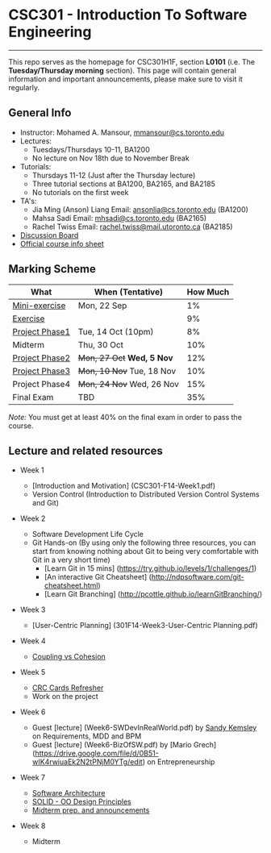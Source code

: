 # CSC301 - Introduction To Software Engineering #

----

This repo serves as the homepage for CSC301H1F, section **L0101** (i.e. The **Tuesday/Thursday morning** section).
This page will contain general information and important announcements, please make sure to visit it regularly.

## General Info ##

 * Instructor: Mohamed A. Mansour, mmansour@cs.toronto.edu
 * Lectures: 
   * Tuesdays/Thursdays 10-11, BA1200
   * No lecture on Nov 18th due to November Break
 * Tutorials:
   * Thursdays 11-12 (Just after the Thursday lecture)
   * Three tutorial sections at BA1200, BA2165, and BA2185
   * No tutorials on the first week
 * TA's: 
   * Jia Ming (Anson) Liang Email: ansonlia@cs.toronto.edu (BA1200)
   * Mahsa Sadi Email: mhsadi@cs.toronto.edu (BA2165)
   * Rachel Twiss Email: rachel.twiss@mail.utoronto.ca (BA2185)
 * [Discussion Board](http://piazza.com/utoronto.ca/fall2014/csc301/)
 * [Official course info sheet](301F14-CourseInfoSheet.pdf)


## Marking Scheme ##


What | When (Tentative) | How Much
--- | --- | ---
[Mini-exercise](https://github.com/csc301-fall2014/mini-exercise/tree/st-george-morning-section)  | Mon, 22 Sep | 1% | 1%
[Exercise](https://github.com/csc301-fall2014/CSC301H1F-L0101-Home/blob/master/exercise1.md) |  | 9%
[Project Phase1](https://github.com/csc301-fall2014/CSC301H1F-L0101-Home/blob/master/Phase1Handout.md) | Tue, 14 Oct (10pm)  | 8% 
Midterm        | Thu, 30 Oct | 10%
[Project Phase2](https://github.com/csc301-fall2014/CSC301H1F-L0101-Home/blob/master/Phase2Handout.md) | ~~Mon, 27 Oct~~  __Wed, 5 Nov__ | 12%
[Project Phase3](https://github.com/csc301-fall2014/CSC301H1F-L0101-Home/blob/master/Phase3Handout.md) | ~~Mon, 10 Nov~~ Tue, 18 Nov | 10% 
Project Phase4 | ~~Mon, 24 Nov~~ Wed, 26 Nov| 15%
Final Exam     | TBD         | 35%

*Note:* You must get at least 40% on the final exam in order to pass the course.

## Lecture and related resources ##
* Week 1
     * [Introduction and Motivation] (CSC301-F14-Week1.pdf)
     * Version Control (Introduction to Distributed Version Control Systems and Git)
   
* Week 2
   * Software Development Life Cycle  
   * Git Hands-on (By using only the following three resources, you can start from knowing nothing about Git to being very comfortable with Git in a very short time)
     * [Learn Git in 15 mins] (https://try.github.io/levels/1/challenges/1)
     * [An interactive Git Cheatsheet] (http://ndpsoftware.com/git-cheatsheet.html)
     * [Learn Git Branching] (http://pcottle.github.io/learnGitBranching/)
    
* Week 3
     * [User-Centric Planning] (301F14-Week3-User-Centric Planning.pdf)
* Week 4
     * [Coupling vs Cohesion](Week4-Coupling.pdf)
* Week 5
     * [CRC Cards Refresher](Week5-crc-301.pdf)
     * Work on the project
* Week 6
     * Guest [lecture] (Week6-SWDevInRealWorld.pdf) by [Sandy Kemsley](http://column2.com/about/) on Requirements, MDD and BPM
     * Guest [lecture] (Week6-BizOfSW.pdf) by [Mario Grech] (https://drive.google.com/file/d/0B51-wIK4rwiuaEk2N2tPNjM0YTg/edit) on Entrepreneurship

* Week 7
     * [Software Architecture](Week7-Arch-1.pdf)
     * [SOLID - OO Design Principles](Week7-SOLID.pdf)
     * [Midterm prep. and announcements](Week7-MidtermPrep.pdf)
* Week 8
     * Midterm   

